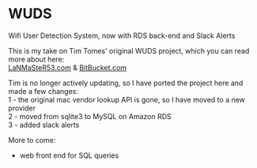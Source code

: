 # WUDS
Wifi User Detection System, now with RDS back-end and Slack Alerts

This is my take on Tim Tomes' original WUDS project, which you can read more about here:   
[LaNMaSteR53.com](https://www.lanmaster53.com/2014/10/wifi-user-detection-system/) & [BitBucket.com](https://bitbucket.org/LaNMaSteR53/wuds)

Tim is no longer actively updating, so I have ported the project here and made a few changes:   
1 - the original mac vendor lookup API is gone, so I have moved to a new provider   
2 - moved from sqlite3 to MySQL on Amazon RDS   
3 - added slack alerts   

More to come:
* web front end for SQL queries
